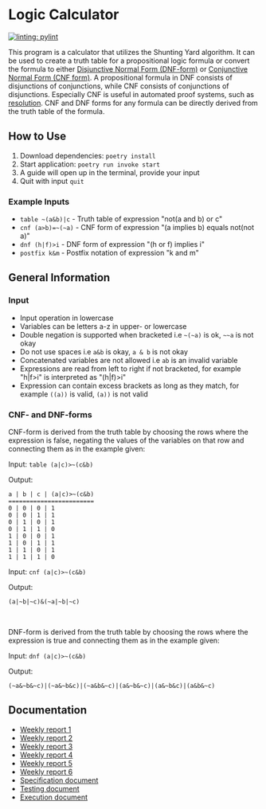 # Logic Calculator
[![linting: pylint](https://img.shields.io/badge/linting-pylint-yellowgreen)](https://github.com/pylint-dev/pylint)

This program is a calculator that utilizes the Shunting Yard algorithm. It can be used to create a truth table for a propositional logic formula or convert the formula to either [Disjunctive Normal Form (DNF-form)](https://en.wikipedia.org/wiki/Disjunctive_normal_form) or [Conjunctive Normal Form (CNF form)](https://en.wikipedia.org/wiki/Conjunctive_normal_form). A propositional formula in DNF consists of disjunctions of conjunctions, while CNF consists of conjunctions of disjunctions. Especially CNF is useful in automated proof systems, such as [resolution](https://en.wikipedia.org/wiki/Resolution_(logic)). CNF and DNF forms for any formula can be directly derived from the truth table of the formula.

## How to Use
1. Download dependencies: `poetry install`
2. Start application: `poetry run invoke start`
3. A guide will open up in the terminal, provide your input
4. Quit with input `quit`

### Example Inputs
- `table ~(a&b)|c` - Truth table of expression "not(a and b) or c"
- `cnf (a>b)=~(~a)` - CNF form of expression "(a implies b) equals not(not a)"
- `dnf (h|f)>i` - DNF form of expression "(h or f) implies i"
- `postfix k&m` - Postfix notation of expression "k and m"

## General Information
### Input
- Input operation in lowercase 
- Variables can be letters a-z in upper- or lowercase
- Double negation is supported when bracketed i.e `~(~a)` is ok, `~~a` is not okay
- Do not use spaces i.e `a&b` is okay, `a & b` is not okay
- Concatenated variables are not allowed i.e `ab` is an invalid variable
- Expressions are read from left to right if not bracketed, for example "h|f>i" is interpreted as "(h|f)>i"
- Expression can contain excess brackets as long as they match, for example `((a))` is valid, `(a))` is not valid

### CNF- and DNF-forms
CNF-form is derived from the truth table by choosing the rows where the expression is false, negating the values of the variables on that row and connecting them as in the example given:

Input: `table (a|c)>~(c&b)`

Output: 

    a | b | c | (a|c)>~(c&b) 
    ========================
    0 | 0 | 0 | 1           
    0 | 0 | 1 | 1           
    0 | 1 | 0 | 1           
    0 | 1 | 1 | 0           
    1 | 0 | 0 | 1           
    1 | 0 | 1 | 1           
    1 | 1 | 0 | 1           
    1 | 1 | 1 | 0           

Input: `cnf (a|c)>~(c&b)`

Output: 

    (a|~b|~c)&(~a|~b|~c)

<br>

DNF-form is derived from the truth table by choosing the rows where the expression is true and connecting them as in the example given:

Input: `dnf (a|c)>~(c&b)`

Output: 

    (~a&~b&~c)|(~a&~b&c)|(~a&b&~c)|(a&~b&~c)|(a&~b&c)|(a&b&~c)

## Documentation
- [Weekly report 1](Documentation/Viikkoraportit/Viikkoraportti1.md)
- [Weekly report 2](Documentation/Viikkoraportit/Viikkoraportti2.md)
- [Weekly report 3](Documentation/Viikkoraportit/Viikkoraportti3.md)
- [Weekly report 4](Documentation/Viikkoraportit/Viikkoraportti4.md)
- [Weekly report 5](Documentation/Viikkoraportit/Viikkoraportti5.md)
- [Weekly report 6](Documentation/Viikkoraportit/Viikkoraportti6.md)
- [Specification document](Documentation/Specdocument.md)
- [Testing document](Documentation/Testingdocument.md)
- [Execution document](Documentation/Execdocument.md)
